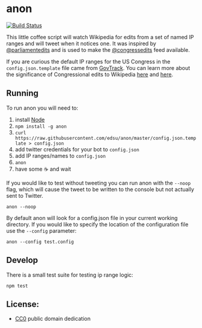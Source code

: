 # anon

[![Build Status](https://secure.travis-ci.org/edsu/anon.png)](http://travis-ci.org/edsu/anon)

This little coffee script will watch Wikipedia for edits from a set of named
IP ranges and will tweet when it notices one.  It was inspired by [@parliamentedits](https://twitter.com/parliamentedits) and is used to make the [@congressedits](https://twitter.com/congressedits) feed available. 

If you are curious the default IP ranges for the US Congress in the `config.json.template` file came from [GovTrack](https://github.com/govtrack/govtrack.us-web/blob/master/website/middleware.py).  You can learn more about the significance of Congressional edits to Wikipedia [here](https://en.wikipedia.org/wiki/U.S._Congressional_staff_edits_to_Wikipedia) and [here](https://en.wikipedia.org/wiki/Wikipedia:Congressional_staffer_edits).

## Running

To run anon you will need to:

1. install [Node](http://nodejs.org)
1. `npm install -g anon`
1. `curl https://raw.githubusercontent.com/edsu/anon/master/config.json.template > config.json`
1. add twitter credentials for your bot to `config.json`
1. add IP ranges/names to `config.json`
1. `anon`
1. have some :coffee: and wait

If you would like to test without tweeting you can run anon with the 
`--noop` flag, which will cause the tweet to be written to the console
but not actually sent to Twitter.

    anon --noop

By default anon will look for a config.json file in your current working 
directory. If you would like to specify the location of the configuration 
file use the `--config` parameter:

    anon --config test.config

## Develop

There is a small test suite for testing ip range logic:

    npm test

## License: 

* [CC0](LICENSE) public domain dedication
